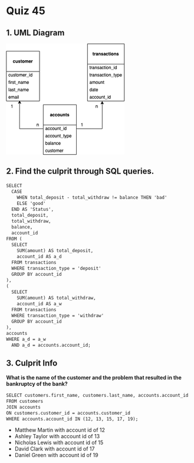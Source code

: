 # Quiz 45

## 1. UML Diagram
![](src/Media/q45_uml.png)

## 2. Find the culprit through SQL queries.
```sqlite
SELECT
  CASE
    WHEN total_deposit - total_withdraw != balance THEN 'bad'
    ELSE 'good'
  END AS 'Status',
  total_deposit,
  total_withdraw,
  balance,
  account_id
FROM (
  SELECT
    SUM(amount) AS total_deposit,
    account_id AS a_d
  FROM transactions
  WHERE transaction_type = 'deposit'
  GROUP BY account_id
),
(
  SELECT
    SUM(amount) AS total_withdraw,
    account_id AS a_w
  FROM transactions
  WHERE transaction_type = 'withdraw'
  GROUP BY account_id
),
accounts
WHERE a_d = a_w
  AND a_d = accounts.account_id;
```

## 3. Culprit Info
**What is the name of the customer and the problem that resulted in the bankruptcy of the bank?**

```sqlite
SELECT customers.first_name, customers.last_name, accounts.account_id
FROM customers
JOIN accounts
ON customers.customer_id = accounts.customer_id
WHERE accounts.account_id IN (12, 13, 15, 17, 19);
```

* Matthew Martin with account id of 12
* Ashley Taylor with account id of 13
* Nicholas Lewis with account id of 15
* David Clark with account id of 17
* Daniel Green with account id of 19